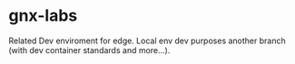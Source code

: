 # gnx-labs
Related Dev enviroment for edge. Local env dev purposes another branch (with dev container standards and more...).
